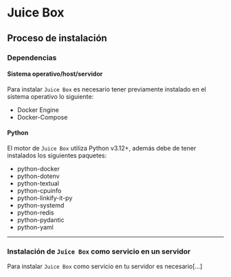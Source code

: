 # Juice Box

## Proceso de instalación

### Dependencias

#### Sistema operativo/host/servidor

Para instalar `Juice Box` es necesario tener previamente instalado en el sistema operativo lo siguiente:

- Docker Engine
- Docker-Compose

#### Python

El motor de `Juice Box` utiliza Python v3.12+, además debe de tener instalados los siguientes paquetes:

- python-docker
- python-dotenv
- python-textual
- python-cpuinfo
- python-linkify-it-py
- python-systemd
- python-redis
- python-pydantic
- python-yaml

---

### Instalación de `Juice Box` como servicio en un servidor

Para instalar `Juice Box` como servicio en tu servidor es necesario[...]